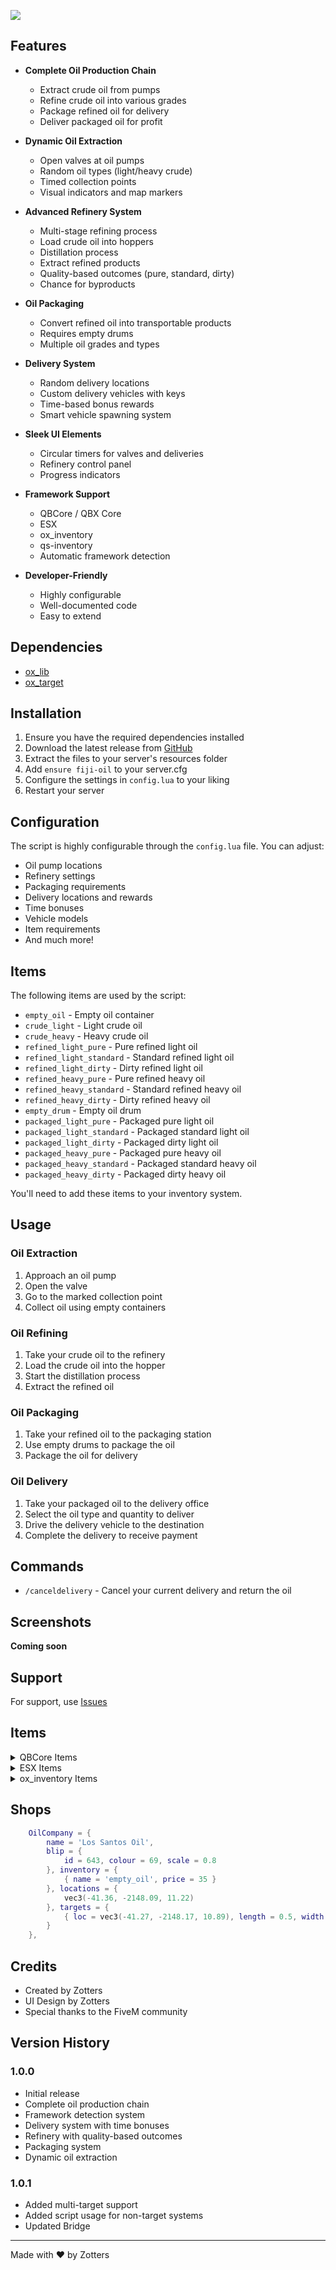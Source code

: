 

![](https://i.ibb.co/YTKXfNVK/Fiji-Oil20.png)  

## Features

- **Complete Oil Production Chain**
  - Extract crude oil from pumps
  - Refine crude oil into various grades
  - Package refined oil for delivery
  - Deliver packaged oil for profit

- **Dynamic Oil Extraction**
  - Open valves at oil pumps
  - Random oil types (light/heavy crude)
  - Timed collection points
  - Visual indicators and map markers

- **Advanced Refinery System**
  - Multi-stage refining process
  - Load crude oil into hoppers
  - Distillation process
  - Extract refined products
  - Quality-based outcomes (pure, standard, dirty)
  - Chance for byproducts

- **Oil Packaging**
  - Convert refined oil into transportable products
  - Requires empty drums
  - Multiple oil grades and types

- **Delivery System**
  - Random delivery locations
  - Custom delivery vehicles with keys
  - Time-based bonus rewards
  - Smart vehicle spawning system

- **Sleek UI Elements**
  - Circular timers for valves and deliveries
  - Refinery control panel
  - Progress indicators

- **Framework Support**
  - QBCore / QBX Core
  - ESX
  - ox_inventory
  - qs-inventory
  - Automatic framework detection

- **Developer-Friendly**
  - Highly configurable
  - Well-documented code
  - Easy to extend

## Dependencies

- [ox_lib](https://github.com/overextended/ox_lib)
- [ox_target](https://github.com/overextended/ox_target)

## Installation

1. Ensure you have the required dependencies installed
2. Download the latest release from [GitHub](https://github.com/Zotters/fiji-oil/releases)
3. Extract the files to your server's resources folder
4. Add `ensure fiji-oil` to your server.cfg
5. Configure the settings in `config.lua` to your liking
6. Restart your server

## Configuration

The script is highly configurable through the `config.lua` file. You can adjust:

- Oil pump locations
- Refinery settings
- Packaging requirements
- Delivery locations and rewards
- Time bonuses
- Vehicle models
- Item requirements
- And much more!

## Items

The following items are used by the script:

- `empty_oil` - Empty oil container
- `crude_light` - Light crude oil
- `crude_heavy` - Heavy crude oil
- `refined_light_pure` - Pure refined light oil
- `refined_light_standard` - Standard refined light oil
- `refined_light_dirty` - Dirty refined light oil
- `refined_heavy_pure` - Pure refined heavy oil
- `refined_heavy_standard` - Standard refined heavy oil
- `refined_heavy_dirty` - Dirty refined heavy oil
- `empty_drum` - Empty oil drum
- `packaged_light_pure` - Packaged pure light oil
- `packaged_light_standard` - Packaged standard light oil
- `packaged_light_dirty` - Packaged dirty light oil
- `packaged_heavy_pure` - Packaged pure heavy oil
- `packaged_heavy_standard` - Packaged standard heavy oil
- `packaged_heavy_dirty` - Packaged dirty heavy oil

You'll need to add these items to your inventory system.

## Usage

### Oil Extraction
1. Approach an oil pump
2. Open the valve
3. Go to the marked collection point
4. Collect oil using empty containers

### Oil Refining
1. Take your crude oil to the refinery
2. Load the crude oil into the hopper
3. Start the distillation process
4. Extract the refined oil

### Oil Packaging
1. Take your refined oil to the packaging station
2. Use empty drums to package the oil
3. Package the oil for delivery

### Oil Delivery
1. Take your packaged oil to the delivery office
2. Select the oil type and quantity to deliver
3. Drive the delivery vehicle to the destination
4. Complete the delivery to receive payment

## Commands

- `/canceldelivery` - Cancel your current delivery and return the oil

## Screenshots

**Coming soon**

## Support

For support, use [Issues](https://github.com/Zotters/fiji-oil/issues)

## Items
<details>
  <summary>QBCore Items</summary>
  
  ```lua
  ['empty_oil'] = {
      ['name'] = 'empty_oil',
      ['label'] = 'Empty Oil Container',
      ['weight'] = 1000,
      ['type'] = 'item',
      ['image'] = 'empty_oil.png',
      ['unique'] = false,
      ['useable'] = false,
      ['shouldClose'] = false,
      ['combinable'] = nil,
      ['description'] = 'An empty container for collecting crude oil'
  },
  ['crude_light'] = {
      ['name'] = 'crude_light',
      ['label'] = 'Light Crude Oil',
      ['weight'] = 2000,
      ['type'] = 'item',
      ['image'] = 'crude_light.png',
      ['unique'] = false,
      ['useable'] = false,
      ['shouldClose'] = false,
      ['combinable'] = nil,
      ['description'] = 'Unrefined light crude oil'
  },
  ['crude_heavy'] = {
      ['name'] = 'crude_heavy',
      ['label'] = 'Heavy Crude Oil',
      ['weight'] = 2500,
      ['type'] = 'item',
      ['image'] = 'crude_heavy.png',
      ['unique'] = false,
      ['useable'] = false,
      ['shouldClose'] = false,
      ['combinable'] = nil,
      ['description'] = 'Unrefined heavy crude oil'
  },
  ['refined_light_pure'] = {
      ['name'] = 'refined_light_pure',
      ['label'] = 'Pure Light Oil',
      ['weight'] = 1800,
      ['type'] = 'item',
      ['image'] = 'refined_light_pure.png',
      ['unique'] = false,
      ['useable'] = false,
      ['shouldClose'] = false,
      ['combinable'] = nil,
      ['description'] = 'High-quality refined light oil'
  },
  ['refined_light_standard'] = {
      ['name'] = 'refined_light_standard',
      ['label'] = 'Standard Light Oil',
      ['weight'] = 1800,
      ['type'] = 'item',
      ['image'] = 'refined_light_standard.png',
      ['unique'] = false,
      ['useable'] = false,
      ['shouldClose'] = false,
      ['combinable'] = nil,
      ['description'] = 'Standard-quality refined light oil'
  },
  ['refined_light_dirty'] = {
      ['name'] = 'refined_light_dirty',
      ['label'] = 'Dirty Light Oil',
      ['weight'] = 1800,
      ['type'] = 'item',
      ['image'] = 'refined_light_dirty.png',
      ['unique'] = false,
      ['useable'] = false,
      ['shouldClose'] = false,
      ['combinable'] = nil,
      ['description'] = 'Low-quality refined light oil'
  },
  ['refined_heavy_pure'] = {
      ['name'] = 'refined_heavy_pure',
      ['label'] = 'Pure Heavy Oil',
      ['weight'] = 2200,
      ['type'] = 'item',
      ['image'] = 'refined_heavy_pure.png',
      ['unique'] = false,
      ['useable'] = false,
      ['shouldClose'] = false,
      ['combinable'] = nil,
      ['description'] = 'High-quality refined heavy oil'
  },
  ['refined_heavy_standard'] = {
      ['name'] = 'refined_heavy_standard',
      ['label'] = 'Standard Heavy Oil',
      ['weight'] = 2200,
      ['type'] = 'item',
      ['image'] = 'refined_heavy_standard.png',
      ['unique'] = false,
      ['useable'] = false,
      ['shouldClose'] = false,
      ['combinable'] = nil,
      ['description'] = 'Standard-quality refined heavy oil'
  },
  ['refined_heavy_dirty'] = {
      ['name'] = 'refined_heavy_dirty',
      ['label'] = 'Dirty Heavy Oil',
      ['weight'] = 2200,
      ['type'] = 'item',
      ['image'] = 'refined_heavy_dirty.png',
      ['unique'] = false,
      ['useable'] = false,
      ['shouldClose'] = false,
      ['combinable'] = nil,
      ['description'] = 'Low-quality refined heavy oil'
  },
  ['empty_drum'] = {
      ['name'] = 'empty_drum',
      ['label'] = 'Empty Oil Drum',
      ['weight'] = 1500,
      ['type'] = 'item',
      ['image'] = 'empty_drum.png',
      ['unique'] = false,
      ['useable'] = false,
      ['shouldClose'] = false,
      ['combinable'] = nil,
      ['description'] = 'An empty drum for packaging refined oil'
  },
  ['packaged_light_pure'] = {
      ['name'] = 'packaged_light_pure',
      ['label'] = 'Packaged Pure Light Oil',
      ['weight'] = 3000,
      ['type'] = 'item',
      ['image'] = 'packaged_light_pure.png',
      ['unique'] = false,
      ['useable'] = false,
      ['shouldClose'] = false,
      ['combinable'] = nil,
      ['description'] = 'High-quality light oil ready for delivery'
  },
  ['packaged_light_standard'] = {
      ['name'] = 'packaged_light_standard',
      ['label'] = 'Packaged Standard Light Oil',
      ['weight'] = 3000,
      ['type'] = 'item',
      ['image'] = 'packaged_light_standard.png',
      ['unique'] = false,
      ['useable'] = false,
      ['shouldClose'] = false,
      ['combinable'] = nil,
      ['description'] = 'Standard-quality light oil ready for delivery'
  },
  ['packaged_light_dirty'] = {
      ['name'] = 'packaged_light_dirty',
      ['label'] = 'Packaged Dirty Light Oil',
      ['weight'] = 3000,
      ['type'] = 'item',
      ['image'] = 'packaged_light_dirty.png',
      ['unique'] = false,
      ['useable'] = false,
      ['shouldClose'] = false,
      ['combinable'] = nil,
      ['description'] = 'Low-quality light oil ready for delivery'
  },
  ['packaged_heavy_pure'] = {
      ['name'] = 'packaged_heavy_pure',
      ['label'] = 'Packaged Pure Heavy Oil',
      ['weight'] = 3500,
      ['type'] = 'item',
      ['image'] = 'packaged_heavy_pure.png',
      ['unique'] = false,
      ['useable'] = false,
      ['shouldClose'] = false,
      ['combinable'] = nil,
      ['description'] = 'High-quality heavy oil ready for delivery'
  },
  ['packaged_heavy_standard'] = {
      ['name'] = 'packaged_heavy_standard',
      ['label'] = 'Packaged Standard Heavy Oil',
      ['weight'] = 3500,
      ['type'] = 'item',
      ['image'] = 'packaged_heavy_standard.png',
      ['unique'] = false,
      ['useable'] = false,
      ['shouldClose'] = false,
      ['combinable'] = nil,
      ['description'] = 'Standard-quality heavy oil ready for delivery'
  },
  ['packaged_heavy_dirty'] = {
      ['name'] = 'packaged_heavy_dirty',
      ['label'] = 'Packaged Dirty Heavy Oil',
      ['weight'] = 3500,
      ['type'] = 'item',
      ['image'] = 'packaged_heavy_dirty.png',
      ['unique'] = false,
      ['useable'] = false,
      ['shouldClose'] = false,
      ['combinable'] = nil,
      ['description'] = 'Low-quality heavy oil ready for delivery'
  },
```
</details>

<details> <summary>ESX Items</summary> 
	
```lua
	['empty_oil'] = {
    ['name'] = 'empty_oil',
    ['label'] = 'Empty Oil Container',
    ['weight'] = 1000,
    ['rare'] = 0,
    ['can_remove'] = 1,
    ['type'] = 'item',
    ['image'] = 'empty_oil.png',
    ['unique'] = false,
    ['useable'] = false,
    ['shouldClose'] = false,
    ['description'] = 'An empty container for collecting crude oil'
},
['crude_light'] = {
    ['name'] = 'crude_light',
    ['label'] = 'Light Crude Oil',
    ['weight'] = 2000,
    ['rare'] = 0,
    ['can_remove'] = 1,
    ['type'] = 'item',
    ['image'] = 'crude_light.png',
    ['unique'] = false,
    ['useable'] = false,
    ['shouldClose'] = false,
    ['description'] = 'Unrefined light crude oil'
},
['crude_heavy'] = {
    ['name'] = 'crude_heavy',
    ['label'] = 'Heavy Crude Oil',
    ['weight'] = 2500,
    ['rare'] = 0,
    ['can_remove'] = 1,
    ['type'] = 'item',
    ['image'] = 'crude_heavy.png',
    ['unique'] = false,
    ['useable'] = false,
    ['shouldClose'] = false,
    ['description'] = 'Unrefined heavy crude oil'
},
['refined_light_pure'] = {
    ['name'] = 'refined_light_pure',
    ['label'] = 'Pure Light Oil',
    ['weight'] = 1800,
    ['rare'] = 0,
    ['can_remove'] = 1,
    ['type'] = 'item',
    ['image'] = 'refined_light_pure.png',
    ['unique'] = false,
    ['useable'] = false,
    ['shouldClose'] = false,
    ['description'] = 'High-quality refined light oil'
},
['refined_light_standard'] = {
    ['name'] = 'refined_light_standard',
    ['label'] = 'Standard Light Oil',
    ['weight'] = 1800,
    ['rare'] = 0,
    ['can_remove'] = 1,
    ['type'] = 'item',
    ['image'] = 'refined_light_standard.png',
    ['unique'] = false,
    ['useable'] = false,
    ['shouldClose'] = false,
    ['description'] = 'Standard-quality refined light oil'
},
['refined_light_dirty'] = {
    ['name'] = 'refined_light_dirty',
    ['label'] = 'Dirty Light Oil',
    ['weight'] = 1800,
    ['rare'] = 0,
    ['can_remove'] = 1,
    ['type'] = 'item',
    ['image'] = 'refined_light_dirty.png',
    ['unique'] = false,
    ['useable'] = false,
    ['shouldClose'] = false,
    ['description'] = 'Low-quality refined light oil'
},
['refined_heavy_pure'] = {
    ['name'] = 'refined_heavy_pure',
    ['label'] = 'Pure Heavy Oil',
    ['weight'] = 2200,
    ['rare'] = 0,
    ['can_remove'] = 1,
    ['type'] = 'item',
    ['image'] = 'refined_heavy_pure.png',
    ['unique'] = false,
    ['useable'] = false,
    ['shouldClose'] = false,
    ['description'] = 'High-quality refined heavy oil'
},
['refined_heavy_standard'] = {
    ['name'] = 'refined_heavy_standard',
    ['label'] = 'Standard Heavy Oil',
    ['weight'] = 2200,
    ['rare'] = 0,
    ['can_remove'] = 1,
    ['type'] = 'item',
    ['image'] = 'refined_heavy_standard.png',
    ['unique'] = false,
    ['useable'] = false,
    ['shouldClose'] = false,
    ['description'] = 'Standard-quality refined heavy oil'
},
['refined_heavy_dirty'] = {
    ['name'] = 'refined_heavy_dirty',
    ['label'] = 'Dirty Heavy Oil',
    ['weight'] = 2200,
    ['rare'] = 0,
    ['can_remove'] = 1,
    ['type'] = 'item',
    ['image'] = 'refined_heavy_dirty.png',
    ['unique'] = false,
    ['useable'] = false,
    ['shouldClose'] = false,
    ['description'] = 'Low-quality refined heavy oil'
},
['empty_drum'] = {
    ['name'] = 'empty_drum',
    ['label'] = 'Empty Oil Drum',
    ['weight'] = 1500,
    ['rare'] = 0,
    ['can_remove'] = 1,
    ['type'] = 'item',
    ['image'] = 'empty_drum.png',
    ['unique'] = false,
    ['useable'] = false,
    ['shouldClose'] = false,
    ['description'] = 'An empty drum for packaging refined oil'
},
['packaged_light_pure'] = {
    ['name'] = 'packaged_light_pure',
    ['label'] = 'Packaged Pure Light Oil',
    ['weight'] = 3000,
    ['rare'] = 0,
    ['can_remove'] = 1,
    ['type'] = 'item',
    ['image'] = 'packaged_light_pure.png',
    ['unique'] = false,
    ['useable'] = false,
    ['shouldClose'] = false,
    ['description'] = 'High-quality light oil ready for delivery'
},
['packaged_light_standard'] = {
    ['name'] = 'packaged_light_standard',
    ['label'] = 'Packaged Standard Light Oil',
    ['weight'] = 3000,
    ['rare'] = 0,
    ['can_remove'] = 1,
    ['type'] = 'item',
    ['image'] = 'packaged_light_standard.png',
    ['unique'] = false,
    ['useable'] = false,
    ['shouldClose'] = false,
    ['description'] = 'Standard-quality light oil ready for delivery'
},
['packaged_light_dirty'] = {
    ['name'] = 'packaged_light_dirty',
    ['label'] = 'Packaged Dirty Light Oil',
    ['weight'] = 3000,
    ['rare'] = 0,
    ['can_remove'] = 1,
    ['type'] = 'item',
    ['image'] = 'packaged_light_dirty.png',
    ['unique'] = false,
    ['useable'] = false,
    ['shouldClose'] = false,
    ['description'] = 'Low-quality light oil ready for delivery'
},
['packaged_heavy_pure'] = {
    ['name'] = 'packaged_heavy_pure',
    ['label'] = 'Packaged Pure Heavy Oil',
    ['weight'] = 3500,
    ['rare'] = 0,
    ['can_remove'] = 1,
    ['type'] = 'item',
    ['image'] = 'packaged_heavy_pure.png',
    ['unique'] = false,
    ['useable'] = false,
    ['shouldClose'] = false,
    ['description'] = 'High-quality heavy oil ready for delivery'
},
['packaged_heavy_standard'] = {
    ['name'] = 'packaged_heavy_standard',
    ['label'] = 'Packaged Standard Heavy Oil',
    ['weight'] = 3500,
    ['rare'] = 0,
    ['can_remove'] = 1,
    ['type'] = 'item',
    ['image'] = 'packaged_heavy_standard.png',
    ['unique'] = false,
    ['useable'] = false,
    ['shouldClose'] = false,
    ['description'] = 'Standard-quality heavy oil ready for delivery'
},
['packaged_heavy_dirty'] = {
    ['name'] = 'packaged_heavy_dirty',
    ['label'] = 'Packaged Dirty Heavy Oil',
    ['weight'] = 3500,
    ['rare'] = 0,
    ['can_remove'] = 1,
    ['type'] = 'item',
    ['image'] = 'packaged_heavy_dirty.png',
    ['unique'] = false,
    ['useable'] = false,
    ['shouldClose'] = false,
    ['description'] = 'Low-quality heavy oil ready for delivery'
},
```

</details> <details> <summary>ox_inventory Items</summary>
	
```lua
		['empty_oil'] = {
		    label = 'Empty Oil Container',
		    weight = 1000,
		    stack = true,
		    close = false,
		    description = 'An empty container for collecting crude oil'
		},
		['crude_light'] = {
		    label = 'Light Crude Oil',
		    weight = 2000,
		    stack = true,
		    close = false,
		    description = 'Unrefined light crude oil'
		},
		['crude_heavy'] = {
		    label = 'Heavy Crude Oil',
		    weight = 2500,
		    stack = true,
		    close = false,
		    description = 'Unrefined heavy crude oil'
		},
		['refined_light_pure'] = {
		    label = 'Pure Light Oil',
		    weight = 1800,
		    stack = true,
		    close = false,
		    description = 'High-quality refined light oil'
		},
		['refined_light_standard'] = {
		    label = 'Standard Light Oil',
		    weight = 1800,
		    stack = true,
		    close = false,
		    description = 'Standard-quality refined light oil'
		},
		['refined_light_dirty'] = {
		    label = 'Dirty Light Oil',
		    weight = 1800,
		    stack = true,
		    close = false,
		    description = 'Low-quality refined light oil'
		},
		['refined_heavy_pure'] = {
		    label = 'Pure Heavy Oil',
		    weight = 2200,
		    stack = true,
		    close = false,
		    description = 'High-quality refined heavy oil'
		},
		['refined_heavy_standard'] = {
		    label = 'Standard Heavy Oil',
		    weight = 2200,
		    stack = true,
		    close = false,
		    description = 'Standard-quality refined heavy oil'
		},
		['refined_heavy_dirty'] = {
		    label = 'Dirty Heavy Oil',
		    weight = 2200,
		    stack = true,
		    close = false,
		    description = 'Low-quality refined heavy oil'
		},
		['empty_drum'] = {
		    label = 'Empty Oil Drum',
		    weight = 1500,
		    stack = true,
		    close = false,
		    description = 'An empty drum for packaging refined oil'
		},
		['packaged_light_pure'] = {
		    label = 'Packaged Pure Light Oil',
		    weight = 3000,
		    stack = true,
		    close = false,
		    description = 'High-quality light oil ready for delivery'
		},
		['packaged_light_standard'] = {
		    label = 'Packaged Standard Light Oil',
		    weight = 3000,
		    stack = true,
		    close = false,
		    description = 'Standard-quality light oil ready for delivery'
		},
		['packaged_light_dirty'] = {
		    label = 'Packaged Dirty Light Oil',
		    weight = 3000,
		    stack = true,
		    close = false,
		    description = 'Low-quality light oil ready for delivery'
		},
		['packaged_heavy_pure'] = {
		    label = 'Packaged Pure Heavy Oil',
		    weight = 3500,
		    stack = true,
		    close = false,
		    description = 'High-quality heavy oil ready for delivery'
		},
		['packaged_heavy_standard'] = {
		    label = 'Packaged Standard Heavy Oil',
		    weight = 3500,
		    stack = true,
		    close = false,
		    description = 'Standard-quality heavy oil ready for delivery'
		},
		['packaged_heavy_dirty'] = {
		    label = 'Packaged Dirty Heavy Oil',
		    weight = 3500,
		    stack = true,
		    close = false,
		    description = 'Low-quality heavy oil ready for delivery'
		},
```
</details> 


## Shops
```lua
	OilCompany = {
		name = 'Los Santos Oil',
		blip = {
			id = 643, colour = 69, scale = 0.8
		}, inventory = {
			{ name = 'empty_oil', price = 35 }
		}, locations = {
			vec3(-41.36, -2148.09, 11.22)
		}, targets = {
			{ loc = vec3(-41.27, -2148.17, 10.89), length = 0.5, width = 3.0, heading = 270.0, minZ = 30.5, maxZ = 32.0, distance = 3 }
		}
	},
```
## Credits

- Created by Zotters
- UI Design by Zotters
- Special thanks to the FiveM community

## Version History

### 1.0.0
- Initial release
- Complete oil production chain
- Framework detection system
- Delivery system with time bonuses
- Refinery with quality-based outcomes
- Packaging system
- Dynamic oil extraction

### 1.0.1
- Added multi-target support
- Added script usage for non-target systems
- Updated Bridge 

---

Made with ❤️ by Zotters

